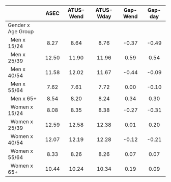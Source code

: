 
|                      |         ASEC |    ATUS-Wend |    ATUS-Wday |     Gap-Wend |      Gap-day |
| -------------------- | :----------: | :----------: | :----------: | :----------: | :----------: |
| Gender x Age Group   |              |              |              |              |              |
| &nbsp;&nbsp;Men x 15/24 |         8.27 |         8.64 |         8.76 |        -0.37 |        -0.49 |
| &nbsp;&nbsp;Men x 25/39 |        12.50 |        11.90 |        11.96 |         0.59 |         0.54 |
| &nbsp;&nbsp;Men x 40/54 |        11.58 |        12.02 |        11.67 |        -0.44 |        -0.09 |
| &nbsp;&nbsp;Men x 55/64 |         7.62 |         7.61 |         7.72 |         0.00 |        -0.10 |
| &nbsp;&nbsp;Men x 65+ |         8.54 |         8.20 |         8.24 |         0.34 |         0.30 |
| &nbsp;&nbsp;Women x 15/24 |         8.08 |         8.35 |         8.38 |        -0.27 |        -0.31 |
| &nbsp;&nbsp;Women x 25/39 |        12.59 |        12.58 |        12.38 |         0.01 |         0.20 |
| &nbsp;&nbsp;Women x 40/54 |        12.07 |        12.19 |        12.28 |        -0.12 |        -0.21 |
| &nbsp;&nbsp;Women x 55/64 |         8.33 |         8.26 |         8.26 |         0.07 |         0.07 |
| &nbsp;&nbsp;Women x 65+ |        10.44 |        10.24 |        10.34 |         0.19 |         0.09 |

